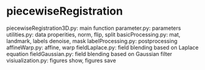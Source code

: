# piecewiseRegistration
piecewiseRegistration3D.py: main function
parameter.py: parameters
utilities.py: data properities, norm, flip, split
basicProcessing.py: mat, landmark, labels denoise, mask
labelProcessing.py: postprocessing
affineWarp.py: affine, warp
fieldLaplace.py: field blending based on Laplace equation
fieldGaussian.py: field blending based on Gaussian filter
visiualization.py: figures show, figures save
